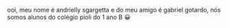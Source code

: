 ooi, meu nome é andrielly sgargetta e do meu amigo é gabriel gotardo, nós somos alunos do colégio pioli do 1 ano B
&#128512;
